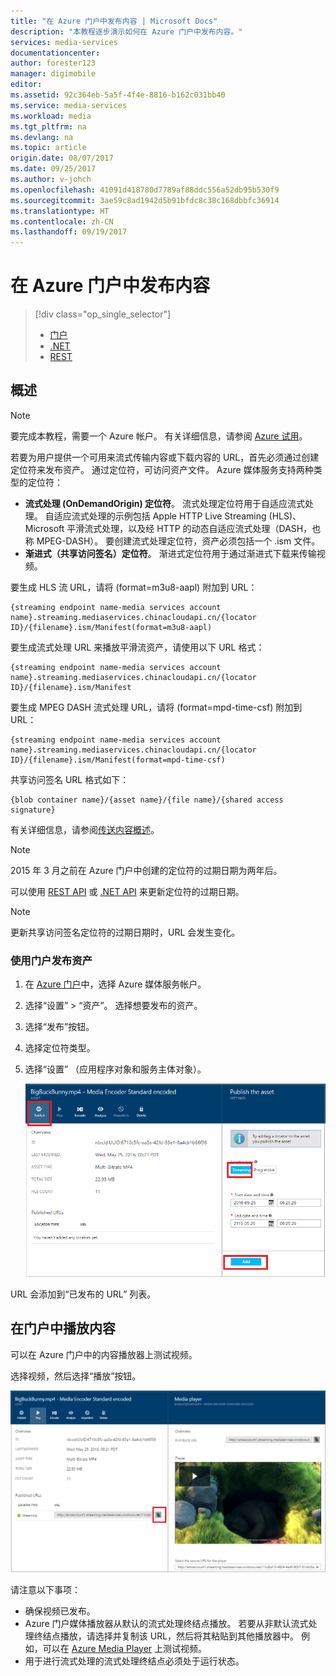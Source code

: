 ```yaml
---
title: "在 Azure 门户中发布内容 | Microsoft Docs"
description: "本教程逐步演示如何在 Azure 门户中发布内容。"
services: media-services
documentationcenter: 
author: forester123
manager: digimobile
editor: 
ms.assetid: 92c364eb-5a5f-4f4e-8816-b162c031bb40
ms.service: media-services
ms.workload: media
ms.tgt_pltfrm: na
ms.devlang: na
ms.topic: article
origin.date: 08/07/2017
ms.date: 09/25/2017
ms.author: v-johch
ms.openlocfilehash: 41091d418780d7789af88ddc556a52db95b530f9
ms.sourcegitcommit: 3ae59c8ad1942d5b91bfdc8c38c168dbbfc36914
ms.translationtype: HT
ms.contentlocale: zh-CN
ms.lasthandoff: 09/19/2017
---
```

# <a name="publish-content-in-the-azure-portal"></a>在 Azure 门户中发布内容
> [!div class="op_single_selector"]
> * [门户](media-services-portal-publish.md)
> * [.NET](media-services-deliver-streaming-content.md)
> * [REST](media-services-rest-deliver-streaming-content.md)
> 
> 

## <a name="overview"></a>概述
> [!NOTE]
> 要完成本教程，需要一个 Azure 帐户。 有关详细信息，请参阅 [Azure 试用](https://www.azure.cn/pricing/1rmb-trial/)。 
> 
> 

若要为用户提供一个可用来流式传输内容或下载内容的 URL，首先必须通过创建定位符来发布资产。 通过定位符，可访问资产文件。 Azure 媒体服务支持两种类型的定位符： 

* **流式处理 (OnDemandOrigin) 定位符**。 流式处理定位符用于自适应流式处理。 自适应流式处理的示例包括 Apple HTTP Live Streaming (HLS)、Microsoft 平滑流式处理，以及经 HTTP 的动态自适应流式处理（DASH，也称 MPEG-DASH）。 要创建流式处理定位符，资产必须包括一个 .ism 文件。 
* **渐进式（共享访问签名）定位符**。 渐进式定位符用于通过渐进式下载来传输视频。

要生成 HLS 流 URL，请将 (format=m3u8-aapl) 附加到 URL：

    {streaming endpoint name-media services account name}.streaming.mediaservices.chinacloudapi.cn/{locator ID}/{filename}.ism/Manifest(format=m3u8-aapl)

要生成流式处理 URL 来播放平滑流资产，请使用以下 URL 格式：

    {streaming endpoint name-media services account name}.streaming.mediaservices.chinacloudapi.cn/{locator ID}/{filename}.ism/Manifest

要生成 MPEG DASH 流式处理 URL，请将 (format=mpd-time-csf) 附加到 URL：

    {streaming endpoint name-media services account name}.streaming.mediaservices.chinacloudapi.cn/{locator ID}/{filename}.ism/Manifest(format=mpd-time-csf)

共享访问签名 URL 格式如下：

    {blob container name}/{asset name}/{file name}/{shared access signature}

有关详细信息，请参阅[传送内容概述](media-services-deliver-content-overview.md)。

> [!NOTE]
> 2015 年 3 月之前在 Azure 门户中创建的定位符的过期日期为两年后。  
> 
> 

可以使用 [REST API](https://docs.microsoft.com/rest/api/media/operations/locator#update_a_locator) 或 [.NET API](http://go.microsoft.com/fwlink/?LinkID=533259) 来更新定位符的过期日期。 

> [!NOTE]
> 更新共享访问签名定位符的过期日期时，URL 会发生变化。

### <a name="to-use-the-portal-to-publish-an-asset"></a>使用门户发布资产
1. 在 [Azure 门户](https://portal.azure.cn/)中，选择 Azure 媒体服务帐户。
2. 选择“设置” > “资产”。 选择想要发布的资产。
3. 选择“发布”按钮。
4. 选择定位符类型。
5. 选择“设置” （应用程序对象和服务主体对象）。
   
    ![发布视频](./media/media-services-portal-vod-get-started/media-services-publish1.png)

URL 会添加到“已发布的 URL” 列表。

## <a name="play-content-in-the-portal"></a>在门户中播放内容
可以在 Azure 门户中的内容播放器上测试视频。

选择视频，然后选择“播放”按钮。

![在 Azure 门户中播放视频](./media/media-services-portal-vod-get-started/media-services-play.png)

请注意以下事项：

* 确保视频已发布。
* Azure 门户媒体播放器从默认的流式处理终结点播放。 若要从非默认流式处理终结点播放，请选择并复制该 URL，然后将其粘贴到其他播放器中。 例如，可以在 [Azure Media Player](http://amsplayer.azurewebsites.net/azuremediaplayer.html) 上测试视频。
* 用于进行流式处理的流式处理终结点必须处于运行状态。  
<!--Update_Description: wording update-->


